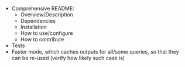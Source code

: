 * Comprehensive README:
  - Overview/Description
  - Dependencies
  - Installation
  - How to use/configure
  - How to contribute
* Tests
* Faster mode, which caches outputs for all/some queries, so that they can be re-used (verify how likely such case is)
